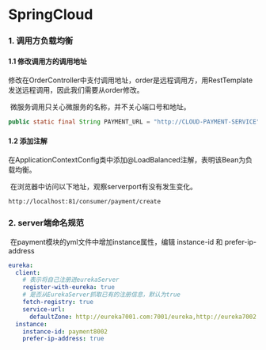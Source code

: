 # SpringCloud

### 1. 调用方负载均衡

#### 	1.1 修改调用方的调用地址

​	修改在OrderController中支付调用地址，order是远程调用方，用RestTemplate发送远程调用，因此我们需要从order修改。

​	微服务调用只关心微服务的名称，并不关心端口号和地址。

```java
public static final String PAYMENT_URL = "http://CLOUD-PAYMENT-SERVICE";
```

#### 	1.2 添加注解

​	在ApplicationContextConfig类中添加@LoadBalanced注解，表明该Bean为负载均衡。

​	在浏览器中访问以下地址，观察serverport有没有发生变化。

```
http://localhost:81/consumer/payment/create
```

### 2. server端命名规范

​	在payment模块的yml文件中增加instance属性，编辑 instance-id 和 prefer-ip-address

```yml
eureka:
  client:
    # 表示将自己注册进eurekaServer
    register-with-eureka: true
    # 是否从EurekaServer抓取已有的注册信息，默认为true
    fetch-registry: true
    service-url:
      defaultZone: http://eureka7001.com:7001/eureka,http://eureka7002.com:7002/eureka
  instance:
    instance-id: payment8002
    prefer-ip-address: true
```


